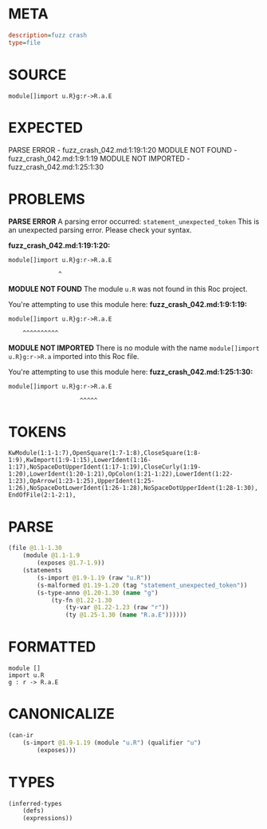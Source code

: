 # META
~~~ini
description=fuzz crash
type=file
~~~
# SOURCE
~~~roc
module[]import u.R}g:r->R.a.E
~~~
# EXPECTED
PARSE ERROR - fuzz_crash_042.md:1:19:1:20
MODULE NOT FOUND - fuzz_crash_042.md:1:9:1:19
MODULE NOT IMPORTED - fuzz_crash_042.md:1:25:1:30
# PROBLEMS
**PARSE ERROR**
A parsing error occurred: `statement_unexpected_token`
This is an unexpected parsing error. Please check your syntax.

**fuzz_crash_042.md:1:19:1:20:**
```roc
module[]import u.R}g:r->R.a.E
```
                  ^


**MODULE NOT FOUND**
The module `u.R` was not found in this Roc project.

You're attempting to use this module here:
**fuzz_crash_042.md:1:9:1:19:**
```roc
module[]import u.R}g:r->R.a.E
```
        ^^^^^^^^^^


**MODULE NOT IMPORTED**
There is no module with the name `module[]import u.R}g:r->R.a` imported into this Roc file.

You're attempting to use this module here:
**fuzz_crash_042.md:1:25:1:30:**
```roc
module[]import u.R}g:r->R.a.E
```
                        ^^^^^


# TOKENS
~~~zig
KwModule(1:1-1:7),OpenSquare(1:7-1:8),CloseSquare(1:8-1:9),KwImport(1:9-1:15),LowerIdent(1:16-1:17),NoSpaceDotUpperIdent(1:17-1:19),CloseCurly(1:19-1:20),LowerIdent(1:20-1:21),OpColon(1:21-1:22),LowerIdent(1:22-1:23),OpArrow(1:23-1:25),UpperIdent(1:25-1:26),NoSpaceDotLowerIdent(1:26-1:28),NoSpaceDotUpperIdent(1:28-1:30),
EndOfFile(2:1-2:1),
~~~
# PARSE
~~~clojure
(file @1.1-1.30
	(module @1.1-1.9
		(exposes @1.7-1.9))
	(statements
		(s-import @1.9-1.19 (raw "u.R"))
		(s-malformed @1.19-1.20 (tag "statement_unexpected_token"))
		(s-type-anno @1.20-1.30 (name "g")
			(ty-fn @1.22-1.30
				(ty-var @1.22-1.23 (raw "r"))
				(ty @1.25-1.30 (name "R.a.E"))))))
~~~
# FORMATTED
~~~roc
module []
import u.R
g : r -> R.a.E
~~~
# CANONICALIZE
~~~clojure
(can-ir
	(s-import @1.9-1.19 (module "u.R") (qualifier "u")
		(exposes)))
~~~
# TYPES
~~~clojure
(inferred-types
	(defs)
	(expressions))
~~~
